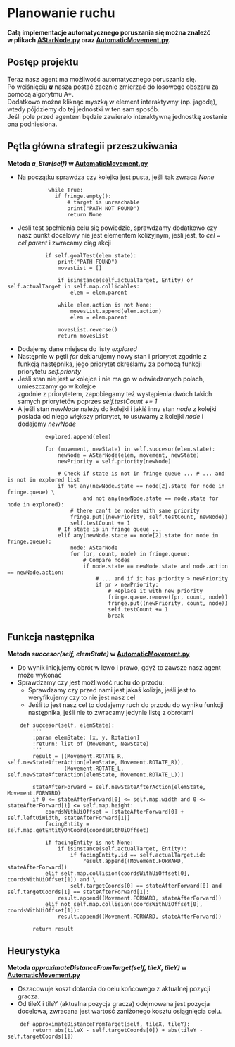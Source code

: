 # Planowanie ruchu

**Całą implementacje automatycznego poruszania się można znaleźć  
w plikach [AStarNode.py](https://git.wmi.amu.edu.pl/s444409/DSZI_Survival/src/master/src/AI/AStarNode.py) oraz
 [AutomaticMovement.py](https://git.wmi.amu.edu.pl/s444409/DSZI_Survival/src/master/src/AI/AutomaticMovement.py).**

## Postęp projektu
Teraz nasz agent ma możliwość automatycznego poruszania się.  
Po wciśnięciu ***u*** nasza postać zacznie zmierzać do losowego obszaru za pomocą algorytmu A*.  
Dodatkowo można kliknąć myszką w element interaktywny (np. jagodę), wtedy pójdziemy do tej jednostki w ten sam sposób.  
Jeśli pole przed agentem będzie zawierało interaktywną jednostkę zostanie ona podniesiona.

## Pętla główna strategii przeszukiwania
**Metoda *a_Star(self)* w [AutomaticMovement.py](https://git.wmi.amu.edu.pl/s444409/DSZI_Survival/src/master/src/AI/AutomaticMovement.py)**
* Na początku sprawdza czy kolejka jest pusta, jeśli tak zwraca *None*
```        
             while True:
               if fringe.empty():
                   # target is unreachable
                   print("PATH NOT FOUND")
                   return None
```
* Jeśli test spełnienia celu się powiedzie, sprawdzamy dodatkowo czy nasz punkt docelowy nie jest elementem kolizyjnym, jeśli jest, to *cel = cel.parent* i zwracamy ciąg akcji
```
            if self.goalTest(elem.state):
                print("PATH FOUND")
                movesList = []

                if isinstance(self.actualTarget, Entity) or self.actualTarget in self.map.collidables:
                    elem = elem.parent

                while elem.action is not None:
                    movesList.append(elem.action)
                    elem = elem.parent

                movesList.reverse()
                return movesList
```
* Dodajemy dane miejsce do listy *explored*
* Następnie w pętli *for* deklarujemy nowy stan i priorytet zgodnie z funkcją następnika, jego priorytet określamy za pomocą funkcji priorytetu *self.priority*
* Jeśli stan nie jest w kolejce i nie ma go w odwiedzonych polach, umieszczamy go w kolejce  
zgodnie z priorytetem, zapobiegamy też wystąpienia dwóch takich samych priorytetów poprzes *self.testCount += 1*
* A jeśli stan *newNode* należy do kolejki i jakiś inny stan *node* z kolejki posiada od niego większy priorytet, 
to usuwamy z kolejki *node* i dodajemy *newNode*
```
            explored.append(elem)

            for (movement, newState) in self.succesor(elem.state):
                newNode = AStarNode(elem, movement, newState)
                newPriority = self.priority(newNode)

                # Check if state is not in fringe queue ... # ... and is not in explored list
                if not any(newNode.state == node[2].state for node in fringe.queue) \
                        and not any(newNode.state == node.state for node in explored):
                    # there can't be nodes with same priority
                    fringe.put((newPriority, self.testCount, newNode))
                    self.testCount += 1
                # If state is in fringe queue ...
                elif any(newNode.state == node[2].state for node in fringe.queue):
                    node: AStarNode
                    for (pr, count, node) in fringe.queue:
                        # Compare nodes
                        if node.state == newNode.state and node.action == newNode.action:
                            # ... and if it has priority > newPriority
                            if pr > newPriority:
                                # Replace it with new priority
                                fringe.queue.remove((pr, count, node))
                                fringe.put((newPriority, count, node))
                                self.testCount += 1
                                break
```
## Funkcja następnika
**Metoda *succesor(self, elemState)* w [AutomaticMovement.py](https://git.wmi.amu.edu.pl/s444409/DSZI_Survival/src/master/src/AI/AutomaticMovement.py)**

* Do wynik inicjujemy obrót w lewo i prawo, gdyż to zawsze nasz agent może wykonać
* Sprawdzamy czy jest możliwość ruchu do przodu:
    * Sprawdzamy czy przed nami jest jakaś kolizja, jeśli jest to weryfikujemy
    czy to nie jest nasz cel 
    * Jeśli to jest nasz cel to dodajemy ruch do przodu do wyniku funkcji następnika, jeśli nie to zwracamy jedynie listę z obrotami
```
    def succesor(self, elemState):
        '''
        :param elemState: [x, y, Rotation]
        :return: list of (Movement, NewState)
        '''
        result = [(Movement.ROTATE_R, self.newStateAfterAction(elemState, Movement.ROTATE_R)),
                  (Movement.ROTATE_L, self.newStateAfterAction(elemState, Movement.ROTATE_L))]

        stateAfterForward = self.newStateAfterAction(elemState, Movement.FORWARD)
        if 0 <= stateAfterForward[0] <= self.map.width and 0 <= stateAfterForward[1] <= self.map.height:
            coordsWithUiOffset = [stateAfterForward[0] + self.leftUiWidth, stateAfterForward[1]]
            facingEntity = self.map.getEntityOnCoord(coordsWithUiOffset)

            if facingEntity is not None:
                if isinstance(self.actualTarget, Entity):
                    if facingEntity.id == self.actualTarget.id:
                        result.append((Movement.FORWARD, stateAfterForward))
            elif self.map.collision(coordsWithUiOffset[0], coordsWithUiOffset[1]) and \
                    self.targetCoords[0] == stateAfterForward[0] and self.targetCoords[1] == stateAfterForward[1]:
                result.append((Movement.FORWARD, stateAfterForward))
            elif not self.map.collision(coordsWithUiOffset[0], coordsWithUiOffset[1]):
                result.append((Movement.FORWARD, stateAfterForward))

        return result
```

## Heurystyka
**Metoda *approximateDistanceFromTarget(self, tileX, tileY)* w [AutomaticMovement.py](https://git.wmi.amu.edu.pl/s444409/DSZI_Survival/src/master/src/AI/AutomaticMovement.py)**
* Oszacowuje koszt dotarcia do celu końcowego z aktualnej pozycji gracza.
* Od tileX i tileY (aktualna pozycja gracza) odejmowana jest pozycja docelowa, zwracana jest wartość zaniżonego kosztu osiągnięcia celu.
```
    def approximateDistanceFromTarget(self, tileX, tileY):
        return abs(tileX - self.targetCoords[0]) + abs(tileY - self.targetCoords[1])
```